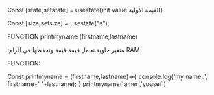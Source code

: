 Const [state,setstate] = usestate(init value القيمة الاولية)


Const [size,setsize] = usestate("s");


FUNCTION     printmyname (firstname,lastname)


:متغير
حاوية تحمل قيمة قيمة وتحفظها في الرام RAM



FUNCTION:

Const printmyname = (firstname,lastname)=>{
    console.log('my name :', firstname+' '+lastname);
}
printmyname('amer','yousef')